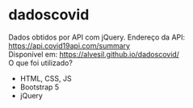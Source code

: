 # dadoscovid
Dados obtidos por API com jQuery.
Endereço da API: https://api.covid19api.com/summary
<br>
Disponível em: https://alvesil.github.io/dadoscovid/
<br>
O que foi utilizado?
<br>

<ul>
  <li>HTML, CSS, JS</li>
  <li>Bootstrap 5</li>
  <li>jQuery</li>
</ul>
